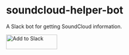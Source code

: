 # soundcloud-helper-bot
A Slack bot for getting SoundCloud information.

<a href="https://slack.com/oauth/authorize?scope=commands&client_id=29366941763.35077834212"><img alt="Add to Slack" height="40" width="139" src="https://platform.slack-edge.com/img/add_to_slack.png" srcset="https://platform.slack-edge.com/img/add_to_slack.png 1x, https://platform.slack-edge.com/img/add_to_slack@2x.png 2x" /></a>
